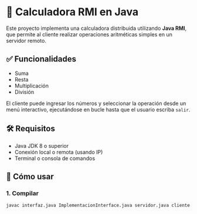 # 🧮 Calculadora RMI en Java

Este proyecto implementa una calculadora distribuida utilizando **Java RMI**, que permite al cliente realizar operaciones aritméticas simples en un servidor remoto.

## ✅ Funcionalidades

- Suma
- Resta
- Multiplicación
- División

El cliente puede ingresar los números y seleccionar la operación desde un menú interactivo, ejecutándose en bucle hasta que el usuario escriba `salir`.

## 🛠 Requisitos

- Java JDK 8 o superior
- Conexión local o remota (usando IP)
- Terminal o consola de comandos

## 🚀 Cómo usar

### 1. Compilar

```bash
javac interfaz.java ImplementacionInterface.java servidor.java cliente.java
